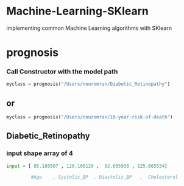 # Machine-Learning-SKlearn
implementing common Machine Learning algorithms with SKlearn 

# prognosis

### Call Constructor with the model path 

```python
myclass = prognosis("/Users/nouromran/Diabetic_Retinopathy")
```

## or 

```python
myclass = prognosis("/Users/nouromran/10-year-risk-of-death")
```


## Diabetic_Retinopathy 

### input shape array of 4 



```python
input = [ 85.180507 , 120.106129 ,  92.605936 , 125.065534]

         #Age    , Systolic_BP  , Diastolic_BP   ,  Cholesterol
```
